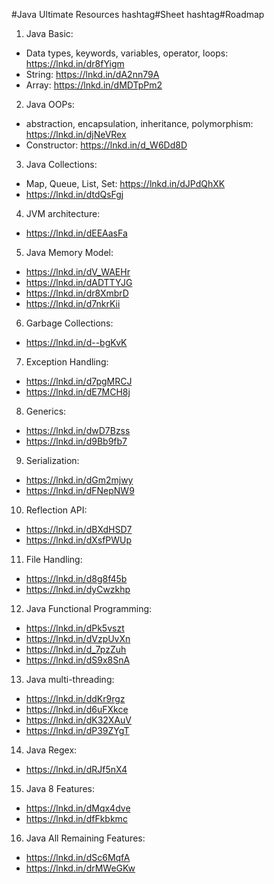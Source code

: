 #Java Ultimate Resources hashtag#Sheet hashtag#Roadmap

1. Java Basic: 
 - Data types, keywords, variables, operator, loops: https://lnkd.in/dr8fYigm
 - String: https://lnkd.in/dA2nn79A
 - Array: https://lnkd.in/dMDTpPm2

2. Java OOPs: 
 - abstraction, encapsulation, inheritance, polymorphism: https://lnkd.in/djNeVRex
 - Constructor: https://lnkd.in/d_W6Dd8D

3. Java Collections:
 - Map, Queue, List, Set: https://lnkd.in/dJPdQhXK
 - https://lnkd.in/dtdQsFgj

4. JVM architecture:
 - https://lnkd.in/dEEAasFa

5. Java Memory Model:
 - https://lnkd.in/dV_WAEHr
 - https://lnkd.in/dADTTYJG
 - https://lnkd.in/dr8XmbrD
 - https://lnkd.in/d7nkrKii

6. Garbage Collections:
 - https://lnkd.in/d--bgKvK

7. Exception Handling:
 - https://lnkd.in/d7pgMRCJ
 - https://lnkd.in/dE7MCH8j

8. Generics: 
 - https://lnkd.in/dwD7Bzss
 - https://lnkd.in/d9Bb9fb7

9. Serialization:
 - https://lnkd.in/dGm2mjwy
 - https://lnkd.in/dFNepNW9

10. Reflection API:
 - https://lnkd.in/dBXdHSD7
 - https://lnkd.in/dXsfPWUp

11. File Handling:
 - https://lnkd.in/d8g8f45b
 - https://lnkd.in/dyCwzkhp

12. Java Functional Programming: 
 - https://lnkd.in/dPk5vszt
 - https://lnkd.in/dVzpUvXn
 - https://lnkd.in/d_7pzZuh
 - https://lnkd.in/dS9x8SnA

13. Java multi-threading: 
 - https://lnkd.in/ddKr9rgz
 - https://lnkd.in/d6uFXkce
 - https://lnkd.in/dK32XAuV
 - https://lnkd.in/dP39ZYgT

14. Java Regex: 
 - https://lnkd.in/dRJf5nX4

15. Java 8 Features:
 - https://lnkd.in/dMqx4dve
 - https://lnkd.in/dfFkbkmc

16. Java All Remaining Features: 
 - https://lnkd.in/dSc6MqfA
 - https://lnkd.in/drMWeGKw